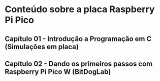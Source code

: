 # Conteúdo sobre a placa Raspberry Pi Pico 

## Capítulo 01 - Introdução a Programação em C (Simulações em placa)
## Capítulo 02 - Dando os primeiros passos com Raspberry Pi Pico W (BitDogLab)
